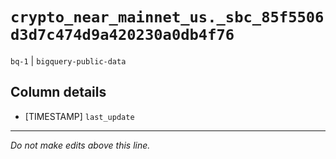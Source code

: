 # `crypto_near_mainnet_us._sbc_85f5506d3d7c474d9a420230a0db4f76`
`bq-1` | `bigquery-public-data`

## Column details
* [TIMESTAMP] `last_update`

-------------------------------------------------------------------------------
*Do not make edits above this line.*
